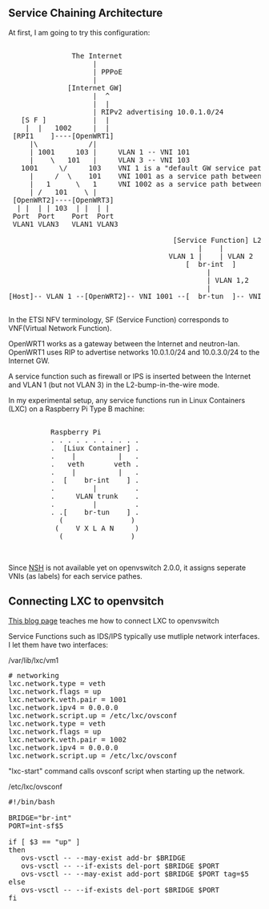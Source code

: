 Service Chaining Architecture
-----------------------------

At first, I am going to try this configuration:

<pre>

               The Internet
                    |
                    | PPPoE
                    |
              [Internet GW]
                    |  ^
                    |  |
                    | RIPv2 advertising 10.0.1.0/24
   [S F ]           |  |
    |  |   1002     |  |
 [RPI1    ]----[OpenWRT1]
     |\            /|
     | 1001     103 |     VLAN 1 -- VNI 101
     |    \   101   |     VLAN 3 -- VNI 103
   1001     \/     103    VNI 1 is a "default GW service path" among internal routers.
     |     /  \    101    VNI 1001 as a service path between SF and OpenWRT2 and 3.
     |   1      \   1     VNI 1002 as a service path between SF and OpenWRT1.
     | /   101    \ | 
 [OpenWRT2]----[OpenWRT3]
  | |  | | 103  | |  | |
 Port  Port    Port  Port
 VLAN1 VLAN3   VLAN1 VLAN3

                                       [Service Function] L2 bump in the wire
                                             |    |
                                      VLAN 1 |    | VLAN 2
                                          [  br-int  ]
                                               |
                                               | VLAN 1,2
                                               |
[Host]-- VLAN 1 --[OpenWRT2]-- VNI 1001 --[  br-tun  ]-- VNI 1002 --[OpenWRT1]---[Internet GW]

</pre>

In the ETSI NFV terminology, SF (Service Function) corresponds to VNF(Virtual Network Function).

OpenWRT1 works as a gateway between the Internet and neutron-lan. 
OpenWRT1 uses RIP to advertise networks 10.0.1.0/24 and 10.0.3.0/24 to the Internet GW.

A service function such as firewall or IPS is inserted between the Internet and VLAN 1 (but not VLAN 3) in the L2-bump-in-the-wire mode.

In my experimental setup, any service functions run in Linux Containers (LXC) on a Raspberry Pi Type B machine:

<pre>

          Raspberry Pi
          . . . . . . . . . . . 
          .  [Liux Container] .
          .    |          |   .
          .   veth       veth .
          .    |          |   .
          .  [    br-int    ] .
          .         |         .
          .     VLAN trunk    .
          .         |         . 
          . .[    br-tun    ] .
            (                )
           (    V X L A N     )
            (                )
            

</pre>


Since [NSH](www.ietf.org/id/draft-quinn-nsh) is not available yet on openvswitch 2.0.0, it assigns seperate VNIs (as labels) for each service pathes.

Connecting LXC to openvsitch
----------------------------

[This blog page](http://blog.scottlowe.org/2014/01/23/automatically-connecting-lxc-to-open-vswitch/) teaches me how to connect LXC to openvswitch


Service Functions such as IDS/IPS typically use mutliple network interfaces. I let them have two interfaces:

/var/lib/lxc/vm1

<pre>
# networking
lxc.network.type = veth
lxc.network.flags = up
lxc.network.veth.pair = 1001
lxc.network.ipv4 = 0.0.0.0
lxc.network.script.up = /etc/lxc/ovsconf
lxc.network.type = veth
lxc.network.flags = up
lxc.network.veth.pair = 1002
lxc.network.ipv4 = 0.0.0.0
lxc.network.script.up = /etc/lxc/ovsconf
</pre>

"lxc-start" command calls ovsconf script when starting up the network.

/etc/lxc/ovsconf

<pre>
#!/bin/bash

BRIDGE="br-int"
PORT=int-sf$5

if [ $3 == "up" ]
then
   ovs-vsctl -- --may-exist add-br $BRIDGE
   ovs-vsctl -- --if-exists del-port $BRIDGE $PORT
   ovs-vsctl -- --may-exist add-port $BRIDGE $PORT tag=$5
else
   ovs-vsctl -- --if-exists del-port $BRIDGE $PORT
fi
</pre>

